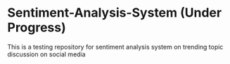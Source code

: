 # Sentiment-Analysis-System (Under Progress)

This is a testing repository for sentiment analysis system on trending topic discussion on social media
